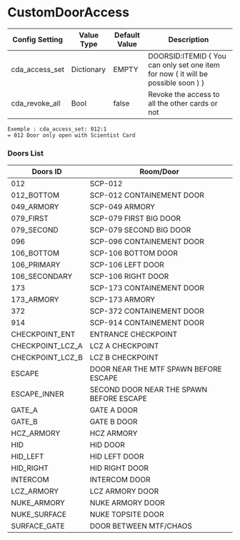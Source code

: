 # CustomDoorAccess

Config Setting | Value Type | Default Value | Description
--- | --- | --- | ---
cda_access_set | Dictionary | EMPTY | DOORSID:ITEMID { You can only set one item for now ( it will be possible soon ) }
cda_revoke_all | Bool | false | Revoke the access to all the other cards or not

```
Exemple : cda_access_set: 012:1
= 012 Door only open with Scientist Card
```

### Doors List

Doors ID | Room/Door
--- | ---
012 | SCP-012
012_BOTTOM | SCP-012 CONTAINEMENT DOOR
049_ARMORY | SCP-049 ARMORY
079_FIRST | SCP-079 FIRST BIG DOOR
079_SECOND | SCP-079 SECOND BIG DOOR
096 | SCP-096 CONTAINEMENT DOOR
106_BOTTOM | SCP-106 BOTTOM DOOR
106_PRIMARY | SCP-106 LEFT DOOR
106_SECONDARY | SCP-106 RIGHT DOOR
173 | SCP-173 CONTAINEMENT DOOR
173_ARMORY | SCP-173 ARMORY
372 | SCP-372 CONTAINEMENT DOOR
914 | SCP-914 CONTAINEMENT DOOR
CHECKPOINT_ENT | ENTRANCE CHECKPOINT
CHECKPOINT_LCZ_A | LCZ A CHECKPOINT
CHECKPOINT_LCZ_B | LCZ B CHECKPOINT
ESCAPE | DOOR NEAR THE MTF SPAWN BEFORE ESCAPE
ESCAPE_INNER | SECOND DOOR NEAR THE SPAWN BEFORE ESCAPE
GATE_A | GATE A DOOR
GATE_B | GATE B DOOR
HCZ_ARMORY | HCZ ARMORY
HID | HID DOOR
HID_LEFT | HID LEFT DOOR
HID_RIGHT | HID RIGHT DOOR
INTERCOM | INTERCOM DOOR
LCZ_ARMORY | LCZ ARMORY DOOR
NUKE_ARMORY | NUKE ARMORY DOOR
NUKE_SURFACE | NUKE TOPSITE DOOR
SURFACE_GATE | DOOR BETWEEN MTF/CHAOS
